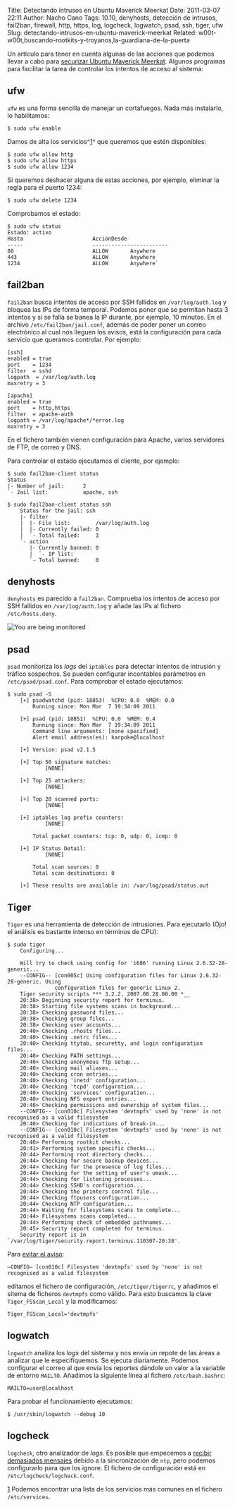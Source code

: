 Title: Detectando intrusos en Ubuntu Maverick Meerkat
Date: 2011-03-07 22:11
Author: Nacho Cano
Tags: 10.10, denyhosts, detección de intrusos, fail2ban, firewall, http, https, log, logcheck, logwatch, psad, ssh, tiger, ufw
Slug: detectando-intrusos-en-ubuntu-maverick-meerkat
Related: w00t-w00t,buscando-rootkits-y-troyanos,la-guardiana-de-la-puerta

Un artículo para tener en cuenta algunas de las acciones que podemos
llevar a cabo para [securizar Ubuntu Maverick Meerkat][]. Algunos
programas para facilitar la tarea de controlar los intentos de acceso al
sistema:


ufw
---

`ufw` es una forma sencilla de manejar un cortafuegos. Nada más
instalarlo, lo habilitamos:

    $ sudo ufw enable

Damos de alta los servicios^[1][]^ que queremos que estén disponibles:

    $ sudo ufw allow http
    $ sudo ufw allow https
    $ sudo ufw allow 1234

Si queremos deshacer alguna de estas acciones, por ejemplo, eliminar la
regla para el puerto 1234:

    $ sudo ufw delete 1234

Comprobamos el estado:

    $ sudo ufw status
    Estado: activo
    Hasta                      AcciónDesde
    -----                      ------------------------
    80                         ALLOW       Anywhere
    443                        ALLOW       Anywhere
    1234                       ALLOW       Anywhere`

fail2ban
--------

`fail2ban` busca intentos de acceso por SSH fallidos en
`/var/log/auth.log` y bloquea las IPs de forma temporal. Podemos poner
que se permitan hasta 3 intentos y si se falla se banea la IP durante,
por ejemplo, 10 minutos. En el archivo `/etc/fail2ban/jail.conf`, además
de poder poner un correo electrónico al cual nos lleguen los avisos,
está la configuración para cada servicio que queramos controlar. Por
ejemplo:

    [ssh]
    enabled = true
    port    = 1234
    filter  = sshd
    logpath  = /var/log/auth.log
    maxretry = 3

    [apache]
    enabled = true
    port    = http,https
    filter  = apache-auth
    logpath = /var/log/apache*/*error.log
    maxretry = 3

En el fichero también vienen configuración para Apache, varios
servidores de FTP, de correo y DNS.

Para controlar el estado ejecutamos el cliente, por ejemplo:

    $ sudo fail2ban-client status
    Status
    |- Number of jail:      2
    `- Jail list:           apache, ssh

    $ sudo fail2ban-client status ssh
        Status for the jail: ssh
        |- filter
        |  |- File list:        /var/log/auth.log
        |  |- Currently failed: 0
        |  `- Total failed:     3
        `- action
           |- Currently banned: 0
           |  `- IP list:
           `- Total banned:     0

denyhosts
---------

`denyhosts` es parecido a `fail2ban`. Comprueba los intentos de acceso
por SSH fallidos en `/var/log/auth.log` y añade las IPs al fichero
`/etc/hosts.deny`.

![You are being monitored]({static}/images/you-are-being-monitored1-300x300.jpg)

psad
----

`psad` monitoriza los _logs_ del `iptables` para detectar intentos de
intrusión y tráfico sospechos. Se pueden configurar incontables
parámetros en `/etc/psad/psad.conf`. Para comprobar el estado
ejecutamos:

    $ sudo psad -S
        [+] psadwatchd (pid: 18853)  %CPU: 0.0  %MEM: 0.0
            Running since: Mon Mar  7 19:34:09 2011

        [+] psad (pid: 18851)  %CPU: 0.0  %MEM: 0.4
            Running since: Mon Mar  7 19:34:09 2011
            Command line arguments: [none specified]
            Alert email address(es): karpoke@localhost

        [+] Version: psad v2.1.5

        [+] Top 50 signature matches:
                [NONE]

        [+] Top 25 attackers:
                [NONE]

        [+] Top 20 scanned ports:
                [NONE]

        [+] iptables log prefix counters:
                [NONE]

            Total packet counters: tcp: 0, udp: 0, icmp: 0

        [+] IP Status Detail:
                [NONE]

            Total scan sources: 0
            Total scan destinations: 0

        [+] These results are available in: /var/log/psad/status.out


Tiger
-----

`Tiger` es una herramienta de detección de intrusiones. Para ejecutarlo
(Ojo! el análisis es bastante intenso en términos de CPU):

    $ sudo tiger
        Configuring...

        Will try to check using config for 'i686' running Linux 2.6.32-28-generic...
        --CONFIG-- [con005c] Using configuration files for Linux 2.6.32-28-generic. Using
                   configuration files for generic Linux 2.
        Tiger security scripts *** 3.2.2, 2007.08.28.00.00 *__
        20:38> Beginning security report for terminus.
        20:38> Starting file systems scans in background...
        20:38> Checking password files...
        20:38> Checking group files...
        20:38> Checking user accounts...
        20:40> Checking .rhosts files...
        20:40> Checking .netrc files...
        20:40> Checking ttytab, securetty, and login configuration files...
        20:40> Checking PATH settings...
        20:40> Checking anonymous ftp setup...
        20:40> Checking mail aliases...
        20:40> Checking cron entries...
        20:40> Checking 'inetd' configuration...
        20:40> Checking 'tcpd' configuration...
        20:40> Checking 'services' configuration...
        20:40> Checking NFS export entries...
        20:40> Checking permissions and ownership of system files...
        --CONFIG-- [con010c] Filesystem 'devtmpfs' used by 'none' is not recognised as a valid filesystem
        20:40> Checking for indications of break-in...
        --CONFIG-- [con010c] Filesystem 'devtmpfs' used by 'none' is not recognised as a valid filesystem
        20:40> Performing rootkit checks...
        20:41> Performing system specific checks...
        20:44> Performing root directory checks...
        20:44> Checking for secure backup devices...
        20:44> Checking for the presence of log files...
        20:44> Checking for the setting of user's umask...
        20:44> Checking for listening processes...
        20:44> Checking SSHD's configuration...
        20:44> Checking the printers control file...
        20:44> Checking ftpusers configuration...
        20:44> Checking NTP configuration...
        20:44> Waiting for filesystems scans to complete...
        20:44> Filesystems scans completed...
        20:44> Performing check of embedded pathnames...
        20:45> Security report completed for terminus.
        Security report is in `/var/log/tiger/security.report.terminus.110307-20:38'.

Para [evitar el aviso][]:

    –CONFIG– [con010c] Filesystem 'devtmpfs' used by 'none' is not recognised as a valid filesystem

editamos el fichero de configuración, `/etc/tiger/tigerrc`, y añadimos
el sitema de ficheros `devtmpfs` como válido. Para esto buscamos la
clave `Tiger_FSScan_Local` y la modificamos:

    Tiger_FSScan_Local='devtmpfs'

logwatch
--------

`logwatch` analiza los _logs_ del sistema y nos envía un repote de las
áreas a analizar que le especifiquemos. Se ejecuta diariamente. Podemos
configurar el correo al que envía los reportes dándole un valor a la
variable de entorno `MAILTO`. Añadimos la siguiente línea al fichero
`/etc/bash.bashrc`:

    MAILTO=user@localhost

Para probar el funcionamiento ejecutamos:

    $ /usr/sbin/logwatch --debug 10

logcheck
--------

`logcheck`, otro analizador de _logs_. Es posible que empecemos a
[recibir demasiados mensajes][] debido a la sincronización de `ntp`,
pero podemos configurarlo para que los ignore. El fichero de
configuración está en `/etc/logcheck/logcheck.conf`.

<a name="servicios" title="servicios"></a>
[1] Podemos encontrar una lista de los servicios más comunes en el
fichero `/etc/services`.

  [securizar Ubuntu Maverick Meerkat]: http://dzulkifli.com/index.php?option=com_content&view=article&id=109:securing-maverick-meerkat&catid=35:ubuntu&Itemid=85
    "securizar Ubuntu Maverick Meerkat"
  [1]: #servicios
    "servicios"
  [evitar el aviso]: http://blogs.unbolt.net/index.php/brinley/2010/08/07/filesystem-devtmpfs-used-by-none-is-not-recognised-as-a-valid-filesystem
    "evitar el aviso"
  [recibir demasiados mensajes]: {filename}/admin/kernel-time-sync-status-change.md
    "kernel time sync status change in logcheck"
  [un usuario inicia sesión en el sistema]: {filename}/admin/la-guardiana-de-la-puerta.md
    "enviarnos un correo electrónico cada vez que un usuario inicia sesión"
